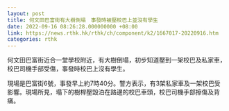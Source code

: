 ```yaml
---
layout: post
title: 何文田巴富街有大樹倒塌　事發時被壓校巴上並沒有學生
date: 2022-09-16 08:26:28.000000000 +08:00
link: https://news.rthk.hk/rthk/ch/component/k2/1667017-20220916.htm
categories: rthk
---
```


何文田巴富街近合一堂學校附近，有大樹倒塌，初步知道壓到一架校巴及私家車，校巴司機手部受傷，事發時校巴上沒有學生。

現場是巴富街6號，事發早上約7時40分。警方表示，有3架私家車及一架校巴受影響。現場所見，塌下的樹桿壓毀泊在路邊的校巴車頭，校巴司機手部擦傷及背痛。
